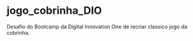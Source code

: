 # jogo_cobrinha_DIO

Desafio do Bootcamp da Digital Innovation One de recriar classico jogo da cobrinha.

